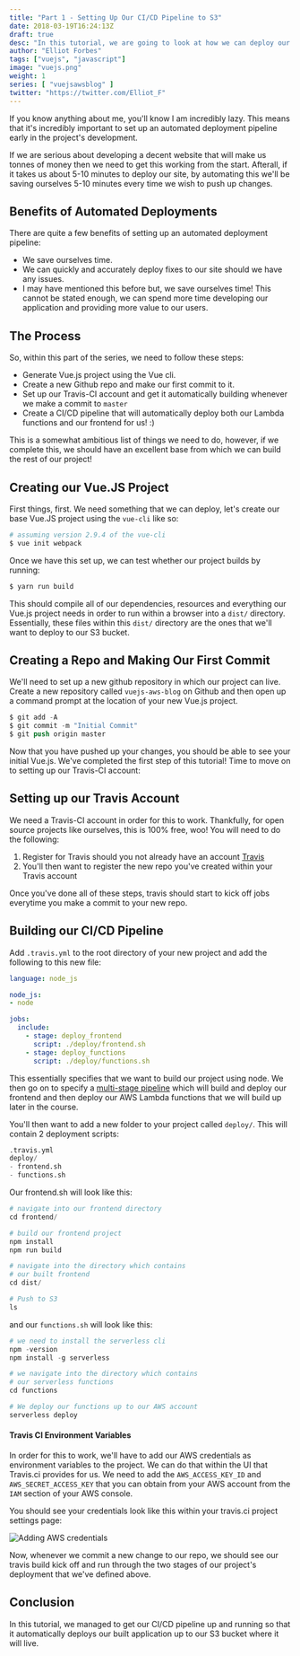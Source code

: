 ```yaml
---
title: "Part 1 - Setting Up Our CI/CD Pipeline to S3"
date: 2018-03-19T16:24:13Z
draft: true
desc: "In this tutorial, we are going to look at how we can deploy our Vue.js application to S3 and set up our CI/CD pipeline"
author: "Elliot Forbes"
tags: ["vuejs", "javascript"]
image: "vuejs.png"
weight: 1
series: [ "vuejsawsblog" ]
twitter: "https://twitter.com/Elliot_F"
---
```


If you know anything about me, you'll know I am incredibly lazy. This means that it's incredibly important to set up an automated deployment pipeline early in the project's development. 

If we are serious about developing a decent website that will make us tonnes of money then we need to get this working from the start. Afterall, if it takes us about 5-10 minutes to deploy our site, by automating this we'll be saving ourselves 5-10 minutes every time we wish to push up changes. 

## Benefits of Automated Deployments

There are quite a few benefits of setting up an automated deployment pipeline:

* We save ourselves time.
* We can quickly and accurately deploy fixes to our site should we have any issues.
* I may have mentioned this before but, we save ourselves time! This cannot be stated enough, we can spend more time developing our application and providing more value to our users.

## The Process

So, within this part of the series, we need to follow these steps:

* Generate Vue.js project using the Vue cli.
* Create a new Github repo and make our first commit to it.
* Set up our Travis-CI account and get it automatically building whenever we make a commit to `master`
* Create a CI/CD pipeline that will automatically deploy both our Lambda functions and our frontend for us! :)

This is a somewhat ambitious list of things we need to do, however, if we complete this, we should have an excellent base from which we can build the rest of our project!

## Creating our Vue.JS Project

First things, first. We need something that we can deploy, let's create our base Vue.JS project using the `vue-cli` like so:

```s
# assuming version 2.9.4 of the vue-cli 
$ vue init webpack
```

Once we have this set up, we can test whether our project builds by running:

```s
$ yarn run build
```

This should compile all of our dependencies, resources and everything our Vue.js project needs in order to run within a browser into a `dist/` directory. Essentially, these files within this `dist/` directory are the ones that we'll want to deploy to our S3 bucket.

## Creating a Repo and Making Our First Commit

We'll need to set up a new github repository in which our project can live. Create a new repository called `vuejs-aws-blog` on Github and then open up a command prompt at the location of your new Vue.js project. 

```s
$ git add -A
$ git commit -m "Initial Commit"
$ git push origin master
```

Now that you have pushed up your changes, you should be able to see your initial Vue.js. We've completed the first step of this tutorial! Time to move on to setting up our Travis-CI account:

## Setting up our Travis Account

We need a Travis-CI account in order for this to work. Thankfully, for open source projects like ourselves, this is 100% free, woo! You will need to do the following:

1. Register for Travis should you not already have an account [Travis](https://travis-ci.org/)
1. You'll then want to register the new repo you've created within your Travis account

Once you've done all of these steps, travis should start to kick off jobs everytime you make a commit to your new repo.

## Building our CI/CD Pipeline

Add `.travis.yml` to the root directory of your new project and add the following to this new file:

```yaml
language: node_js

node_js:
- node

jobs:
  include:
    - stage: deploy_frontend
      script: ./deploy/frontend.sh
    - stage: deploy_functions
      script: ./deploy/functions.sh
```

This essentially specifies that we want to build our project using node. We then go on to specify a [multi-stage pipeline](https://docs.travis-ci.com/user/build-stages/) which will build and deploy our frontend and then deploy our AWS Lambda functions that we will build up later in the course.

You'll then want to add a new folder to your project called `deploy/`. This will contain 2 deployment scripts:

```s
.travis.yml
deploy/
- frontend.sh
- functions.sh
```

Our frontend.sh will look like this:

```s
# navigate into our frontend directory
cd frontend/

# build our frontend project
npm install
npm run build

# navigate into the directory which contains
# our built frontend
cd dist/

# Push to S3
ls
```

and our `functions.sh` will look like this:

```s
# we need to install the serverless cli
npm -version
npm install -g serverless

# we navigate into the directory which contains
# our serverless functions
cd functions

# We deploy our functions up to our AWS account
serverless deploy
```

#### Travis CI Environment Variables

In order for this to work, we'll have to add our AWS credentials as environment variables to the project. We can do that within the UI that Travis.ci provides for us. We need to add the `AWS_ACCESS_KEY_ID` and `AWS_SECRET_ACCESS_KEY` that you can obtain from your AWS account from the `IAM` section of your AWS console.

You should see your credentials look like this within your travis.ci project settings page: 

![Adding AWS credentials](https://s3-eu-west-1.amazonaws.com/tutorialedge.net/images/vuejs-blog-aws/screenshot-01.png)

Now, whenever we commit a new change to our repo, we should see our travis build kick off and run through the two stages of our project's deployment that we've defined above.

## Conclusion

In this tutorial, we managed to get our CI/CD pipeline up and running so that it automatically deploys our built application up to our S3 bucket where it will live.

